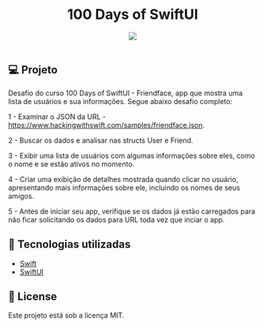 <h1 align="center">
100 Days of SwiftUI
</h1>

<div align="center">
       <img src="./gif/FriendFace.gif"/>
</div>

</br>

## 💻 Projeto

Desafio do curso 100 Days of SwiftUI - Friendface, app que mostra uma lista de
usuários e sua informações. Segue abaixo desafio completo:

1 - Examinar o JSON da URL - https://www.hackingwithswift.com/samples/friendface.json.

2 - Buscar os dados e analisar nas structs User e Friend.

3 - Exibir uma lista de usuários com algumas informações sobre eles, como o nome e
se estão ativos no momento.

4 - Criar uma exibição de detalhes mostrada quando clicar no usuário, apresentando
mais informações sobre ele, incluindo os nomes de seus amigos.

5 - Antes de iniciar seu app, verifique se os dados já estão carregados para não
ficar solicitando os dados para URL toda vez que inciar o app.

## 🚀 Tecnologias utilizadas

- [Swift](https://developer.apple.com/swift/)
- [SwiftUI](https://developer.apple.com/xcode/swiftui/)

## 📄 License

Este projeto está sob a licença MIT.
